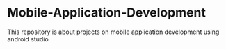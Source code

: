 # Mobile-Application-Development
This repository is about projects on mobile application development using android studio
